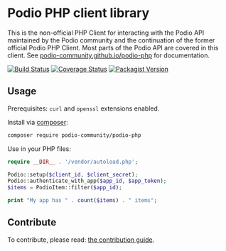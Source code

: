 # Podio PHP client library

This is the non-official PHP Client for interacting with the Podio API maintained by the Podio community and the continuation of the former official Podio PHP Client. Most parts of the Podio API are covered in this client. See [podio-community.github.io/podio-php](https://podio-community.github.io/podio-php/) for documentation.

[![Build Status](https://github.com/podio-community/podio-php/actions/workflows/test.yml/badge.svg?branch=master)](https://github.com/podio-community/podio-php/actions)
[![Coverage Status](https://coveralls.io/repos/github/podio-community/podio-php/badge.svg?branch=master)](https://coveralls.io/github/podio-community/podio-php?branch=master)
[![Packagist Version](https://img.shields.io/packagist/v/podio-community/podio-php)](https://packagist.org/packages/podio-community/podio-php)

## Usage
Prerequisites: `curl` and `openssl` extensions enabled.

Install via [composer](https://getcomposer.org):
```bash
composer require podio-community/podio-php
```

Use in your PHP files:
```php
require __DIR__ . '/vendor/autoload.php';

Podio::setup($client_id, $client_secret);
Podio::authenticate_with_app($app_id, $app_token);
$items = PodioItem::filter($app_id);

print "My app has " . count($items) . " items";
```

## Contribute

To contribute, please read: [the contribution guide](https://github.com/podio-community/podio-php/blob/master/CONTRIBUTING.md).
